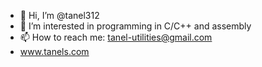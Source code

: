 - 👋 Hi, I’m @tanel312
- 👀 I’m interested in programming in C/C++ and assembly
- 📫 How to reach me: tanel-utilities@gmail.com
- www.tanels.com

<!---
tanel312/tanel312 is a ✨ special ✨ repository because its `README.md` (this file) appears on your GitHub profile.
You can click the Preview link to take a look at your changes.
--->
